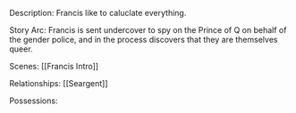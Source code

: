 Description:
Francis like to caluclate everything. 

Story Arc:
Francis is sent undercover to spy on the Prince of Q on behalf of the gender police, and in the process discovers that they are themselves queer. 

Scenes:
[[Francis Intro]]

Relationships:
[[Seargent]]

Possessions: